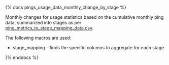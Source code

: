 {% docs pings_usage_data_monthly_change_by_stage %}

Monthly changes for usage statistics based on the cumulative monthly ping data, summarized into stages as per [ping_metrics_to_stage_mapping_data.csv](https://gitlab.com/gitlab-data/analytics/blob/master/transform/snowflake-dbt/data/ping_metrics_to_stage_mapping_data.csv).

The following macros are used:
* stage_mapping - finds the specific columns to aggregate for each stage

{% enddocs %}